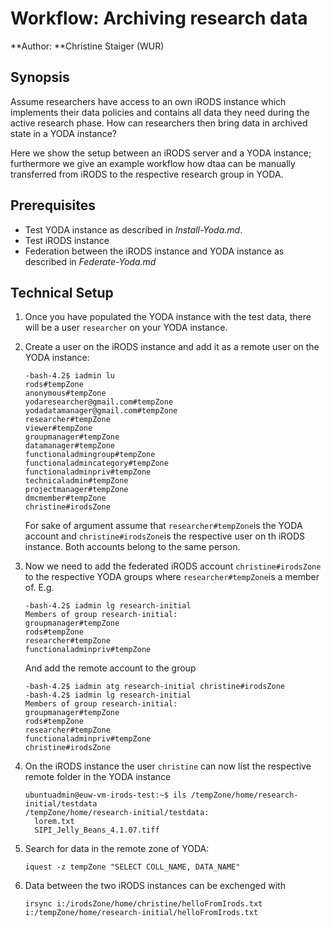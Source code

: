 # Workflow: Archiving research data

**Author: **Christine Staiger (WUR)

## Synopsis

Assume researchers have access to an own iRODS instance which implements their data policies and contains all data they need during the active research phase. How can researchers then bring data in archived state in a YODA instance?

Here we show the setup between an iRODS server and a YODA instance; furthermore we give an example workflow how dtaa can be manually transferred from iRODS to the respective research group in YODA.



## Prerequisites

- Test YODA instance as described in *Install-Yoda.md*.
- Test iRODS instance
- Federation between the iRODS instance and YODA instance as described in *Federate-Yoda.md*

## Technical Setup

1. Once you have populated the YODA instance with the test data, there will be a user `researcher` on your YODA instance.

2. Create a user on the iRODS instance and add it as a remote user on the YODA instance:

   ```
   -bash-4.2$ iadmin lu
   rods#tempZone
   anonymous#tempZone
   yodaresearcher@gmail.com#tempZone
   yodadatamanager@gmail.com#tempZone
   researcher#tempZone
   viewer#tempZone
   groupmanager#tempZone
   datamanager#tempZone
   functionaladmingroup#tempZone
   functionaladmincategory#tempZone
   functionaladminpriv#tempZone
   technicaladmin#tempZone
   projectmanager#tempZone
   dmcmember#tempZone
   christine#irodsZone
   ```

   For sake of argument assume that `researcher#tempZone`is the YODA account and `christine#irodsZone`is the respective user on th iRODS instance. Both accounts belong to the same person.

3. Now we need to add the federated iRODS account `christine#irodsZone` to the respective YODA groups where  `researcher#tempZone`is a member of. E.g.

   ```
   -bash-4.2$ iadmin lg research-initial
   Members of group research-initial:
   groupmanager#tempZone
   rods#tempZone
   researcher#tempZone
   functionaladminpriv#tempZone
   ```

   And add the remote account to the group

   ```
   -bash-4.2$ iadmin atg research-initial christine#irodsZone
   -bash-4.2$ iadmin lg research-initial
   Members of group research-initial:
   groupmanager#tempZone
   rods#tempZone
   researcher#tempZone
   functionaladminpriv#tempZone
   christine#irodsZone
   
   ```

4. On the iRODS instance the user `christine` can now list the respective remote folder in the YODA instance

   ```
   ubuntuadmin@euw-vm-irods-test:~$ ils /tempZone/home/research-initial/testdata
   /tempZone/home/research-initial/testdata:
     lorem.txt
     SIPI_Jelly_Beans_4.1.07.tiff
   ```

5. Search for data in the remote zone of YODA:

   ```
   iquest -z tempZone "SELECT COLL_NAME, DATA_NAME"
   ```

6. Data between the two iRODS instances can be exchenged with

   ```
   irsync i:/irodsZone/home/christine/helloFromIrods.txt i:/tempZone/home/research-initial/helloFromIrods.txt
   ```

   

